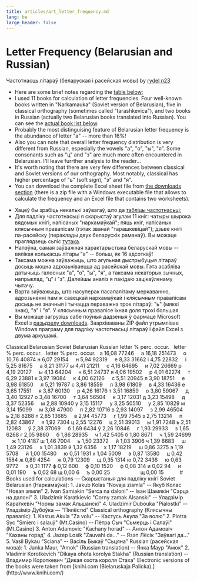 ```yaml
---
title: articles/art_letter_frequency.md 
lang: be
large_header: false
---
```



 



# Letter Frequency (Belarusian and Russian) 
Частотнасць літараў (беларуская і расейская мовы)
by [rydel n23](http://www.rydel.net/)

<ul>
<li>Here are some brief notes regarding the <a href="#tablica">table below</a>;</li>
<li>I used 11 books for calculation of letter frequencies. Four well-known books written in "Narkamauka" (Soviet version of Belarusian), five in classical orthography (sometimes called "tarashkevica"), and two books in Russian (actually two Belarusian books translated into Russian). You can see the <a href="#books">actual book list below</a>.</li>
<li>Probably the most distinguising feature of Belarusian letter frequency is the abundance of letter "a" -- more than 16%!</li>
<li>Also you can note that overall letter frequency distribution is very different from Russian, especially the vowels "а", "о", "ы", "я". Some consonants such as "ц" and "з" are much more often encountered in Belarusian. I'll leave furrther analysis to the reader...</li>
<li>It's worth noting that there are very few differences between classical and Soviet versions of our orthography. Most notably, classical has higher percentage of "ь" (soft sign), "э" and "я".</li>
<li>You can download the complete Excel sheet file from <a href="download.html">the downloads section</a> (there is a zip file with a Windows executable file that allows to calculate the frequency and an Excel file that contains two worksheets).</li>
</ul>
<ul>
<li>Хацеў бы зрабіць некалькі заўвагаў, што да <a href="#tablica">табліцы частотнасьці</a>;</li>
<li>Для падліку частотнасьці я скарыстаў агулам 11 кніг: чатыры шырока вядомых кнігі, напісаных "наркамаўкай"; пяць кніг, напісаных клясычным правапісам (гэтак званай "тарашкевіцай"); дзьве кнігі па-расейску (пераклады двух беларускіх раманаў). Вы можаце праглядзець сьпіс <a href="#books">тутака</a>.</li>
<li>Напэўна, самая заўважная характарыстыка беларускай мовы -- вялікая колькасць літары "а" -- больш, як 16 адсоткаў!</li>
<li>Таксама можна заўважыць, што агульная дыстрыбуцыя літараў досыць моцна адрозьніваецца ад расейскай мовы. Гэта асабліва датычыць галосных "а", "о", "ы", "я", а таксама некаторых зычных, напрыклад, "ц" і "з". Далейшы аналіз я пакідаю зацікаўленаму чытачу.</li>
<li>Варта заўважыць, што насуперак пасапалітаму меркаванню, адрозьненні паміж савецкай наркамаўкай і клясычным правапісам досыць не значныя і тычацца пераважна трох літараў: "ь" (мяккі знак), "э" і "я". У клясычным правапісе іхная доля трохі большая.</li>
<li>Вы можаце загрузіць сабе поўныя дадзеныя ў фармаце Microsoft Excel з <a href="download_by.html">разьдзелу downloads</a>. Заархіваваны ZIP файл утрымлівае Windows праграму для падліку частотнасьці літараў і файл Excel з двума аркушамі.</li>
</ul><span id="tablica"></span>
Classical Belarusian
Soviet Belarusian
Russian
<span class="small">letter</span>
<span class="small">% perc.</span>
<span class="small">occur.</span>
 
<span class="small">letter</span>
<span class="small">% perc.</span>
<span class="small">occur.</span>
 
<span class="small">letter</span>
<span class="small">% perc.</span>
<span class="small">occur.</span>
 
а
16,08
77246
   
а
16,18
251473
   
о
10,76
40874
н
6,07
29154
   
н
5,94
92319
   
е
8,33
31662
і
4,75
22832
   
і
5,25
81675
   
а
8,21
31177
ы
4,41
21211
   
с
4,16
64695
   
и
7,02
26669
р
4,19
20127
   
ы
4,13
64204
   
н
6,51
24737
я
4,06
19502
   
р
4,01
62274
   
т
6,29
23881
к
3,97
19084
   
к
4,00
62126
   
с
5,51
20945
л
3,90
18751
   
е
3,98
61850
   
л
5,21
19787
с
3,86
18559
   
л
3,98
61809
   
в
4,33
16436
е
3,65
17551
   
я
3,87
60130
   
р
4,26
16176
т
3,51
16859
   
о
3,80
59067
   
д
3,40
12927
о
3,48
16700
   
т
3,64
56504
   
к
3,17
12031
д
3,23
15498
   
д
3,37
52356
   
м
2,88
10940
у
3,15
15117
   
у
3,25
50510
   
у
2,85
10829
м
3,14
15099
   
м
3,08
47900
   
п
2,82
10716
в
2,93
14097
   
з
2,99
46504
   
ь
2,18
8288
п
2,85
13685
   
в
2,94
45773
   
г
1,99
7545
з
2,75
13214
   
п
2,82
43867
   
я
1,92
7304
ц
2,55
12276
   
ц
2,51
39013
   
ы
1,91
7248
ь
2,51
12083
   
ў
2,38
37069
   
б
1,69
6434
ў
2,26
10846
   
г
1,93
29933
   
з
1,65
6268
г
2,05
9860
   
б
1,86
28935
   
ч
1,42
5405
б
1,80
8671
   
ч
1,59
24699
   
ж
1,10
4187
ш
1,46
7004
   
ь
1,50
23372
   
й
1,03
3906
ч
1,39
6683
   
ш
1,49
23126
   
х
1,01
3839
й
1,32
6356
   
х
1,17
18219
   
ш
0,86
3275
э
1,19
5708
   
й
1,00
15480
   
ю
0,51
1931
х
1,04
5009
   
э
0,87
13580
   
ц
0,42
1584
ж
0,89
4254
   
ж
0,79
12309
   
щ
0,35
1314
ю
0,72
3436
   
ю
0,63
9772
   
э
0,31
1177
ф
0,12
600
   
ф
0,10
1520
   
ф
0,08
314
и
0,02
94
   
и
0,01
190
   
ъ
0,02
68
щ
0,00
6
   
ъ
0,00
25
   
 
   
   
 
   
щ
0,00
15
   
 
   
<span id="books"></span>
# Books used for calculations — Скарыстаныя для падліку кнігі
Soviet Belarusian (Наркамаўка): 
1. Jakub Kolas "Novaja ziamla" -- Якуб Колас "Новая зямля"
2. Ivan Samiakin "Serca na daloni" -- Іван Шамякін "Сэрца на далоні"
3. Uladzimir Karatkievic "Corny zamak Alsanski" -- Уладзімір Караткевіч
 "Чорны замак Альшанскі"
4. Uladzimir Dubouka "Pialostki" -- Уладзімір Дубоўка — "Пялёсткі"
Classical orthography (Клясычны правапіс): 
1. Kastus Akula "Za volu" -- Кастусь Акула "За волю"
2. Piotra Syc "Smierc i salauji" (Mt.Casino) -- Пётра Сыч "Сьмерць і
 Салаўі" (Mt.Casino)
3. Anton Adamovic "Kachany horad" -- Антон Адамовіч "Каханы горад"
4. Jazep Losik "Zauvahi da..." -- Язэп Лёсік "Заўвагі да..."
5. Vasil Bykau "Sciana" -- Васіль Быкаў "Сьцяна"
Russian (расейская мова): 
1. Janka Maur, "Amok" (Russian translation) -- Янка Маур "Амок"
2. Vladimir Korotkevich "Dikaya ohota korolya Stakha" (Russian
 translation) -- Владимир Короткевич "Дикая охота короля Стаха"
Electronic versions of the books were taken from [knihi.com
(Bielaruskaja Palicka).](http://www.knihi.com/)
